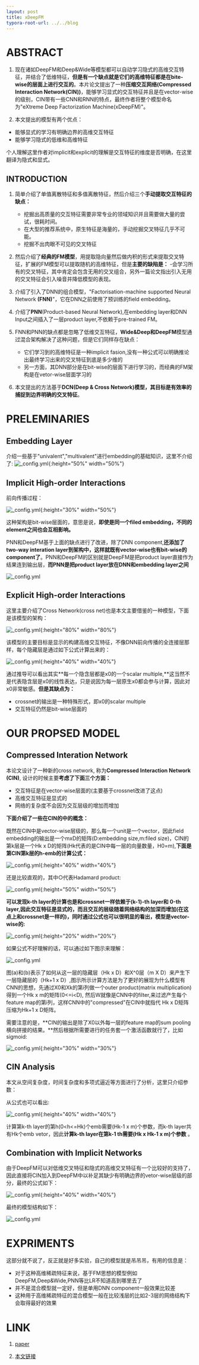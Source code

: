 ```yaml
---
layout: post
title: xDeepFM
typora-root-url: ../../blog
---
```



# ABSTRACT

1. 现在诸如DeepFM和Deep&Wide等模型都可以自动学习隐式的高维交互特征，并结合了低维特征，**但是有一个缺点就是它们的高维特征都是在bite-wise的层面上进行交互的**。本片论文提出了一种**压缩交互网络(Compressed Interaction Network(CIN))**，能够学习显式的交互特征并且是在vector-wise的级别，CIN带有一些CNN和RNN的特点，最终作者将整个模型命名为"eXtreme Deep Factorization Machine(xDeepFM)"。

2. 本文提出的模型有两个优点：

+ 能够显式的学习有明确边界的高维交互特征
+ 能够学习隐式的低维和高维特征

个人理解这里作者对implicit和explicit的理解是交互特征的维度是否明确，在这里翻译为隐式和显式。

## INTRODUCTION

1. 简单介绍了单值离散特征和多值离散特征，然后介绍三个**手动提取交互特征的缺点：**

    - 挖掘出高质量的交互特征需要非常专业的领域知识并且需要做大量的尝试，很耗时间。
    - 在大型的推荐系统中，原生特征是海量的，手动挖掘交叉特征几乎不可能。
    - 挖掘不出肉眼不可见的交叉特征

2. 然后介绍了**经典的FM模型**，用提取隐向量然后做内积的形式来提取交叉特征，扩展的FM模型可以提取随机的高维特征，但是**主要的缺陷是：**
  -会学习所有的交叉特征，其中肯定会包含无用的交叉组合，另外一篇论文指出引入无用的交叉特征会引入噪音并降低模型的表现。

3. 介绍了引入了DNN的组合模型，"Factorisation-machine supported Neural Network **(FNN)**"，它在DNN之前使用了预训练的field embedding。

4. 介绍了**PNN**(Product-based Neural Network),在embedding layer和DNN Input之间插入了一层product layer,不依赖于pre-trained FM。

5. FNN和PNN的缺点都是忽略了低维交互特征，**Wide&Deep和DeepFM**模型通过混合架构解决了这种问题，但是它们同样存在缺点：

    - 它们学习到的高维特征是一种implicit fasion,没有一种公式可以明确推论出最终学习出来的交叉特征到底是多少维的
    - 另一方面，其DNN部分是在bit-wise的层面下进行学习的，而经典的FM架构是在vetor-wise层面学习的

6. 本文提出的方法基于**DCN(Deep & Cross Network)**模型，其目标是有效率的捕捉到**边界明确的交叉特征**。

# PRELEMINARIES

## Embedding Layer

  介绍一些基于"univalent","multivalent"进行embedding的基础知识，这里不介绍了:
![_config.yml](/images/xDeepFM/1.png){:height="50%" width="50%"}


## Implicit High-order Interactions

前向传播过程：

![_config.yml](/images/xDeepFM/2.png){:height="30%" width="50%"}



这种架构是bit-wise层面的，意思是说，**即使是同一个filed embedding，不同的element之间也会互相影响。**

PNN和DeepFM基于上面的缺点进行了改进，除了DNN component,**还添加了two-way interation layer到架构中，这样就既有vector-wise也有bit-wise的component了**。PNN和DeepFM的区别就是DeepFM是把product layer直接作为结果连到输出层，**而PNN是把product layer放在DNN和embedding layer之间**

![_config.yml](/images/xDeepFM/3.png)


## Explicit High-order Interactions

这里主要介绍了Cross Network(cross net)也是本文主要借鉴的一种模型，下面是该模型的架构：

![_config.yml](/images/xDeepFM/4.png){:height="80%" width="80%"}

该模型的主要目标是显示的构建高维交互特征，不像DNN前向传播的全连接层那样，每个隐藏层是通过如下公式计算出来的：

![_config.yml](/images/xDeepFM/6.png){:height="40%" width="40%"}

通过推导可以看出其实**每一个隐含层都是x0的一个scalar multiple,**这当然不是代表隐含层是x0的线性表达，只是说因为每一层原生x0都会参与计算，因此对x0非常敏感。**但是其缺点为：**

+ crossnet的输出是一种特殊形式，即x0的scalar multiple
+ 交互特征仍然是bit-wise层面的

# OUR PROPSED MODEL

## Compressed Interation Network

本论文设计了一种新的cross network, 称为**Compressed Interaction Network (CIN)**, 设计的时候主要**考虑了下面三个方面：**

+ 交互特征是在vector-wise层面的(主要基于crossnet改进了这点)
+ 高维交互特征是显式的
+ 网络的复杂度不会因为交互层级的增加而增加

**下面介绍了一些在CIN的中的概念：**

既然在CIN中是vector-wise层级的，那么每一个unit是一个vector，因此field embedding的输出是一个mxD的矩阵(D:embedding size,m:filed size)，CIN的第k层是一个Hk x D的矩阵(Hk代表的是CIN中每一层的向量数量，H0=m),**下面是第CIN第k层的h-emb的计算公式：**

![_config.yml](/images/xDeepFM/7.png){:height="40%" width="40%"}

还是比较直观的，其中○代表Hadamard product:

![_config.yml](/images/xDeepFM/8.png){:height="50%" width="50%"}

**可以发现k-th layer的计算也是和crossnet一样依赖于(k-1)-th layer和 0-th layer,因此交互特征是显式的，而且交互的层级随着网络结构的加深而增加(在这点上和crossnet是一样的)，同时通过公式也可以很明显的看出，模型是vector-wise的:**

![_config.yml](/images/xDeepFM/9.png){:height="20%" width="20%"}



如果公式不好理解的话，可以通过如下图示来理解：

![_config.yml](/images/xDeepFM/10.png)

图(a)和(b)表示了如何从这一层的隐藏层（Hk x D）和X^0层（m X D）来产生下一层隐藏层的（Hk+1 x D）,图示所示计算方法是为了更好的展现为什么模型有CNN的思想，先通过X0和Xk的第i列做一个outer product(matrix multiplication)得到一个Hk x m的矩阵(0<=i<D), 然后W就像是CNN中的filter,来过滤产生每个feature map的第i列，这样CNN中的"compressed"在CIN中就指代 Hk x D矩阵压缩为Hk+1 x D矩阵。

需要注意的是，**CIN的输出是除了X0以外每一层的feature map的sum pooling横向拼接的结果。**然后根据所需要进行的任务套一个激活函数就行了，比如sigmoid:

![_config.yml](/images/xDeepFM/11.png){:height="30%" width="30%"}

## CIN Analysis

本文从空间复杂度，时间复杂度和多项式逼近等方面进行了分析，这里只介绍参数：

从公式也可以看出:

![_config.yml](/images/xDeepFM/7.png){:height="40%" width="40%"}

计算第k-th layer的第h(0<h<=Hk)个emb需要(Hk-1 x m)个参数，而k-th layer共有Hk个emb vetor，因此**计算k-th layer在第k-1 th需要(Hk x Hk-1 x m)个参数** 。



## Combination with Implicit Networks

由于DeepFM可以对低维交叉特征和隐式的高维交叉特征有一个比较好的支持了，因此直接将CIN加入到DeepFM中以补足其缺少有明确边界的vetor-wise层级的部分，最终的公式如下：

![_config.yml](/images/xDeepFM/12.png){:height="40%" width="40%"}

最终的模型结构如下：

![_config.yml](/images/xDeepFM/13.png)

# EXPRIMENTS

这部分就不说了，反正就是好多实验，自己的模型就是吊吊吊，有用的信息是：

+ 对于这种高维稀疏特征来说，基于FM思想的模型例如DeepFM,Deep&Wide,PNN等比LR不知道高到哪里去了
+ 并不是混合模型就一定好，但是单用DNN component一般效果比较差
+ 这种用于高维稀疏特征的混合模型一般在比较浅层的比如2-3层的网络结构下会取得最好的效果

# LINK
1. [paper](https://arxiv.org/pdf/1803.05170.pdf.)

2. [本文链接](https://github.com/batch-norm/xDeepFM/tree/master/paper)
